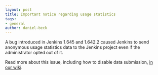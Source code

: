 ```yaml
---
layout: post
title: Important notice regarding usage statistics
tags:
- general
author: daniel-beck
---
```


A bug introduced in Jenkins 1.645 and 1.642.2 caused Jenkins to send anonymous usage statistics data to the Jenkins project even if the administrator opted out of it.

Read more about this issue, including how to disable data submission, [in our wiki](https://wiki.jenkins-ci.org/display/JENKINS/Usage+Statistics+Privacy+Advisory+2016-03-30).

